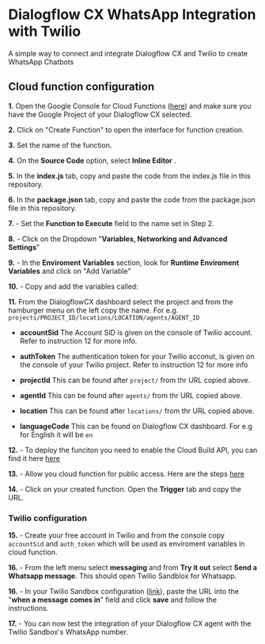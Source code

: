 # Dialogflow CX WhatsApp Integration with Twilio

A simple way to connect and integrate Dialogflow CX and Twilio to create WhatsApp Chatbots

## Cloud function configuration

**1.** Open the Google Console for Cloud Functions ([here](https://console.cloud.google.com/functions)) and make sure you have the Google Project of your Dialogflow CX selected.

**2.** Click on "Create Function" to open the interface for function creation.

**3.** Set the name of the function.

**4.** On the **Source Code** option, select **Inline Editor** .

**5.** In the **index.js** tab, copy and paste the code from the index.js file in this repository.

**6.** In the **package.json** tab, copy and paste the code from the package.json file in this repository.

**7.** - Set the **Function to Execute** field to the name set in Step 2.

**8.** - Click on the Dropdown "**Variables, Networking and Advanced Settings**"

**9.** - In the **Enviroment Variables** section, look for **Runtime Enviroment Variables** and click on "Add Variable"

**10.** - Copy and add the variables called:

**11.** From the DialogflowCX dashboard select the project and from the hamburger menu on the left copy the name. For e.g.
`projects/PROJECT_ID/locations/LOCATION/agents/AGENT_ID`

- **accountSid** The Account SID is given on the console of Twilio account. Refer to instruction 12 for more info.

- **authToken** The authentication token for your Twilio acconut, is given on the console of your Twilio project. Refer to instruction 12 for more info

- **projectId** This can be found after `project/` from thr URL copied above.

- **agentId** This can be found after `agents/` from thr URL copied above.

- **location** This can be found after `locations/` from thr URL copied above.

- **languageCode** This can be found on Dialogflow CX dashboard. For e.g for English it will be `en`

**12.** - To deploy the funciton you need to enable the Cloud Build API, you can find it here [here](https://console.cloud.google.com/marketplace/product/google/cloudbuild.googleapis.com)

**13.** - Allow you cloud function for public access. Here are the steps [here](https://cloud.google.com/functions/docs/securing/managing-access-iam)

**14.** - Click on your created function. Open the **Trigger** tab and copy the URL.

### Twilio configuration

**15.** - Create your free account in Twilio and from the console copy `accountSid` and `auth_token` which will be used as enviroment variables in cloud function.

**16.** - From the left menu select **messaging** and from **Try it out** select **Send a Whatsapp message**. This should open Twilio Sandblox for Whatsapp.

**16.** - In your Twilio Sandbox configuration ([link](https://www.twilio.com/console/sms/whatsapp/sandbox)), paste the URL into the "**when a message comes in**" field and click **save** and follow the instructions.

**17.** - You can now test the integration of your Dialogflow CX agent with the Twilio Sandbox's WhatsApp number.
